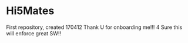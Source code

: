 # Hi5Mates
First repository, created 170412
Thank U for onboarding me!!!
4 Sure this will enforce great SW!!
